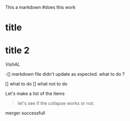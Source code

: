 This a markdown
#does this work 
# title 
# title 2 
*VishAL*


-[] markdown file didn't update as expected. 
what to do ?

[] what to do
[] what not to do

Let's make a list of the items 

> let's see if the collapse works or not.


merger successfull